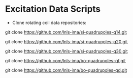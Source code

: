 # Excitation Data Scripts

* Clone rotating coil data repositories:
 
 git clone https://github.com/lnls-ima/si-quadrupoles-q14.git
 
 git clone https://github.com/lnls-ima/si-quadrupoles-q20.git
 
 git clone https://github.com/lnls-ima/si-quadrupoles-q30.git
 
 git clone https://github.com/lnls-ima/bo-quadrupoles-qf.git
 
 git clone https://github.com/lnls-ima/bo-quadrupoles-qd.git
 
